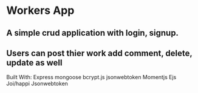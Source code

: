 # Workers App

## A simple crud application with login, signup.
## Users can post thier work add comment, delete, update as well

Built With:
Express
mongoose
bcrypt.js
jsonwebtoken
Momentjs 
Ejs
Joi/happi
Jsonwebtoken
